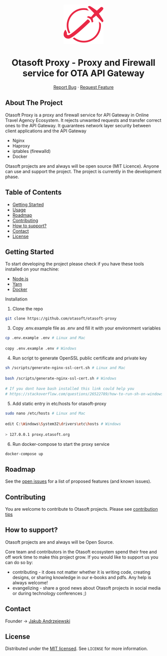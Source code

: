 <br />
<p align="center">
  <a href="https://github.com/otasoft/otasoft-proxy">
    <img src="doc/otasoft-proxy-logo.png" alt="Otasoft Logo" width="128" height="128">
  </a>

  <h1 align="center">Otasoft Proxy - Proxy and Firewall service for OTA API Gateway</h1>

  <p align="center">
    <a href="https://github.com/otasoft/otasoft-core/issues">Report Bug</a>
    ·
    <a href="https://github.com/otasoft/otasoft-core/issues">Request Feature</a>
  </p>
</p>

## About The Project
Otasoft Proxy is a proxy and firewall service for API Gateway in Online Travel Agency Ecosystem. It rejects unwanted requests and transfer correct ones to the API Gateway. It guarantees network layer security between client applications and the API Gateway

* Nginx
* Haproxy
* iptables (firewalld)
* Docker

Otasoft projects are and always will be open source (MIT Licence). Anyone can use and support the project. The project is currently in the development phase.

## Table of Contents

* [Getting Started](#getting-started)
* [Usage](#usage)
* [Roadmap](#roadmap)
* [Contributing](#contributing)
* [How to support?](#how-to-support?)
* [Contact](#contact)
* [License](#license)

<!-- GETTING STARTED -->
## Getting Started

To start developing the project please check if you have these tools installed on your machine:

* [Node.js](https://nodejs.org/en/download/)
* [Yarn](https://yarnpkg.com/getting-started/install)
* [Docker](https://www.docker.com/get-started)

Installation

1. Clone the repo
```sh
git clone https://github.com/otasoft/otasoft-proxy
```
3. Copy .env.example file as .env and fill it with your environment variables
```sh
cp .env.example .env # Linux and Mac

copy .env.example .env # Windows
```
4. Run script to generate OpenSSL public certificate and private key
```sh
sh /scripts/generate-nginx-ssl-cert.sh # Linux and Mac

bash /scripts/generate-nginx-ssl-cert.sh # Windows

# If you dont have bash installed this link could help you 
# https://stackoverflow.com/questions/26522789/how-to-run-sh-on-windows-command-prompt
```
5. Add static entry in etc/hosts for otasoft-proxy
```sh
sudo nano /etc/hosts # Linux and Mac

edit C:\Windows\System32\drivers\etc\hosts # Windows

> 127.0.0.1 proxy.otasoft.org
```
6. Run docker-compose to start the proxy service
```sh
docker-compose up
```

<!-- ROADMAP -->
## Roadmap

See the [open issues](https://github.com/otasoft/otasoft-core/issues) for a list of proposed features (and known issues).

<!-- CONTRIBUTING -->
## Contributing

You are welcome to contribute to Otasoft projects. Please see [contribution tips](CONTRIBUTING.md)

<!-- SUPPORT -->
## How to support?
Otasoft projects are and always will be Open Source.

Core team and contributors in the Otasoft ecosystem spend their free and off work time to make this project grow. If you would like to support us you can do so by:

- contributing - it does not matter whether it is writing code, creating designs, or sharing knowledge in our e-books and pdfs. Any help is always welcome! 
- evangelizing - share a good news about Otasoft projects in social media or during technology conferences ;)

<!-- CONTACT -->
## Contact

Founder -> [Jakub Andrzejewski](https://www.linkedin.com/in/jakub-andrzejewski/)

<!-- LICENSE -->
## License

Distributed under the [MIT licensed](LICENSE). See `LICENSE` for more information.